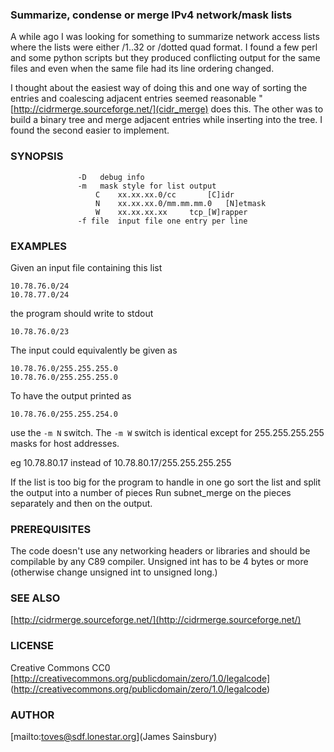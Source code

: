 
### Summarize, condense or merge IPv4 network/mask lists

A while ago I was looking for something to summarize network 
access lists where the lists were either /1..32 or /dotted quad
format. I found a few perl and some python scripts but they
produced conflicting output for the same files and even
when the same file had its line ordering changed.


I thought about the easiest way of doing this and one way of
sorting the entries and coalescing adjacent entries seemed 
reasonable "[http://cidrmerge.sourceforge.net/](cidr_merge) does this.
The other was to build a binary tree and merge adjacent entries
while inserting into the tree.
I found the second easier to implement.

### SYNOPSIS

```subnet_merge [ -D ] [ -m C|N|W ] -f network_mask_list_file
               -D	debug info
               -m	mask style for list output
                   C	xx.xx.xx.0/cc		[C]idr
                   N	xx.xx.xx.0/mm.mm.mm.0	[N]etmask
                   W	xx.xx.xx.xx		tcp_[W]rapper
               -f file	input file one entry per line
```
### EXAMPLES</h4>
<p>
Given an input file containing this list

	10.78.76.0/24
	10.78.77.0/24

the program should write to stdout

	10.78.76.0/23

The input could equivalently be given as

	10.78.76.0/255.255.255.0
	10.78.76.0/255.255.255.0

To have the output printed as

	10.78.76.0/255.255.254.0

use the `-m N` switch.  The `-m W` switch is identical 
except for 255.255.255.255 masks for host addresses.

eg 10.78.80.17 instead of 10.78.80.17/255.255.255.255 


If the list is too big for the program to handle in one go
sort the list and split the output into a number of pieces
Run subnet_merge on the pieces separately and then on the output.

### PREREQUISITES

The code doesn't use any networking headers or libraries and
should be compilable by any C89 compiler. Unsigned int has to
be 4 bytes or more (otherwise change unsigned int to unsigned long.)

### SEE ALSO
[http://cidrmerge.sourceforge.net/](http://cidrmerge.sourceforge.net/)

### LICENSE
Creative Commons CC0
[http://creativecommons.org/publicdomain/zero/1.0/legalcode]
(http://creativecommons.org/publicdomain/zero/1.0/legalcode)

### AUTHOR
[mailto:toves@sdf.lonestar.org](James Sainsbury)
